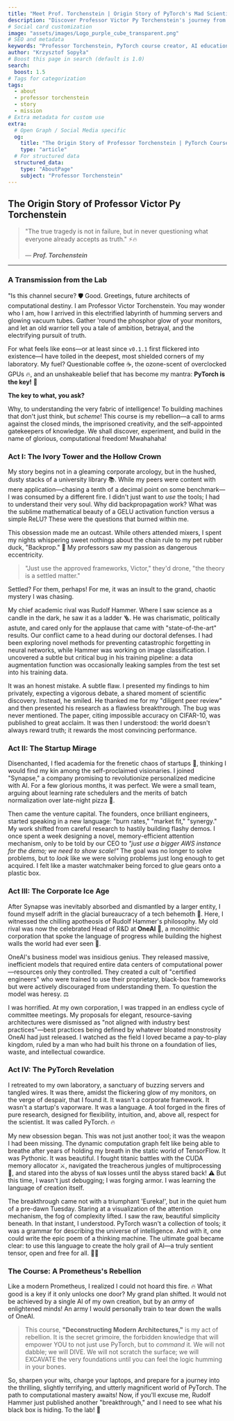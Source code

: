 ```yaml
---
title: "Meet Prof. Torchenstein | Origin Story of PyTorch's Mad Scientist"
description: "Discover Professor Victor Py Torchenstein's journey from academia to corporate rebellion. Learn why he's fighting to democratize PyTorch education."
# Social card customization
image: "assets/images/Logo_purple_cube_transparent.png"
# SEO and metadata
keywords: "Professor Torchenstein, PyTorch course creator, AI education rebel, machine learning educator, open source AI"
author: "Krzysztof Sopyła"
# Boost this page in search (default is 1.0)
search:
  boost: 1.5
# Tags for categorization
tags:
  - about
  - professor torchenstein
  - story
  - mission
# Extra metadata for custom use
extra:
  # Open Graph / Social Media specific
  og:
    title: "The Origin Story of Professor Torchenstein | PyTorch Course"
    type: "article"
  # For structured data
  structured_data:
    type: "AboutPage"
    subject: "Professor Torchenstein"
---
```


## The Origin Story of Professor Victor Py Torchenstein

> "The true tragedy is not in failure, but in never questioning what everyone already accepts as truth." ⚡🔥
>
> — **_Prof. Torchenstein_**

---

### A Transmission from the Lab

"Is this channel secure? 🛡️ Good. Greetings, future architects of computational destiny. I am Professor Victor Torchenstein. You may wonder who I am, how I arrived in this electrified labyrinth of humming servers and glowing vacuum tubes. Gather 'round the phosphor glow of your monitors, and let an old warrior tell you a tale of ambition, betrayal, and the electrifying pursuit of truth.

For what feels like eons—or at least since `v0.1.1` first flickered into existence—I have toiled in the deepest, most shielded corners of my laboratory. My fuel? Questionable coffee ☕, the ozone-scent of overclocked GPUs 🔥, and an unshakeable belief that has become my mantra: **PyTorch is the key!** 🔑

**The key to what, you ask?** 

Why, to understanding the very fabric of intelligence! To building machines that don't just think, but *scheme*! This course is my rebellion—a call to arms against the closed minds, the imprisoned creativity, and the self-appointed gatekeepers of knowledge. We shall discover, experiment, and build in the name of glorious, computational freedom! Mwahahaha!

### Act I: The Ivory Tower and the Hollow Crown

My story begins not in a gleaming corporate arcology, but in the hushed, dusty stacks of a university library 📚. While my peers were content with mere application—chasing a tenth of a decimal point on some benchmark—I was consumed by a different fire. I didn't just want to *use* the tools; I had to understand their very soul. Why did backpropagation work? What was the sublime mathematical beauty of a GELU activation function versus a simple ReLU? These were the questions that burned within me.

This obsession made me an outcast. While others attended mixers, I spent my nights whispering sweet nothings about the chain rule to my pet rubber duck, "Backprop." 🦆 My professors saw my passion as dangerous eccentricity.

> "Just use the approved frameworks, Victor," they'd drone, "the theory is a settled matter."

Settled? For them, perhaps! For me, it was an insult to the grand, chaotic mystery I was chasing.

My chief academic rival was Rudolf Hammer. Where I saw science as a candle in the dark, he saw it as a ladder 🪜. He was charismatic, politically astute, and cared only for the applause that came with "state-of-the-art" results. Our conflict came to a head during our doctoral defenses. I had been exploring novel methods for preventing catastrophic forgetting in neural networks, while Hammer was working on image classification. I uncovered a subtle but critical bug in his training pipeline: a data augmentation function was occasionally leaking samples from the test set into his training data.

It was an honest mistake. A subtle flaw. I presented my findings to him privately, expecting a vigorous debate, a shared moment of scientific discovery. Instead, he smiled. He thanked me for my "diligent peer review" and then presented his research as a flawless breakthrough. The bug was never mentioned. The paper, citing impossible accuracy on CIFAR-10, was published to great acclaim. It was then I understood: the world doesn't always reward truth; it rewards the most convincing performance.

### Act II: The Startup Mirage

Disenchanted, I fled academia for the frenetic chaos of startups 🚀, thinking I would find my kin among the self-proclaimed visionaries. I joined "Synapse," a company promising to revolutionize personalized medicine with AI. For a few glorious months, it was perfect. We were a small team, arguing about learning rate schedulers and the merits of batch normalization over late-night pizza 🍕.

Then came the venture capital. The founders, once brilliant engineers, started speaking in a new language: "burn rates," "market fit," "synergy." My work shifted from careful research to hastily building flashy demos. I once spent a week designing a novel, memory-efficient attention mechanism, only to be told by our CEO to *"just use a bigger AWS instance for the demo; we need to show scale!"* The goal was no longer to solve problems, but to *look* like we were solving problems just long enough to get acquired. I felt like a master watchmaker being forced to glue gears onto a plastic box.

### Act III: The Corporate Ice Age

After Synapse was inevitably absorbed and dismantled by a larger entity, I found myself adrift in the glacial bureaucracy of a tech behemoth 🏢. Here, I witnessed the chilling apotheosis of Rudolf Hammer's philosophy. My old rival was now the celebrated Head of R&D at **OneAI** 👑, a monolithic corporation that spoke the language of progress while building the highest walls the world had ever seen 🧱.

OneAI's business model was insidious genius. They released massive, inefficient models that required entire data centers of computational power—resources only they controlled. They created a cult of "certified engineers" who were trained to use their proprietary, black-box frameworks but were actively discouraged from understanding them. To question the model was heresy. ⚖️

I was horrified. At my own corporation, I was trapped in an endless cycle of committee meetings. My proposals for elegant, resource-saving architectures were dismissed as "not aligned with industry best practices"—best practices being defined by whatever bloated monstrosity OneAI had just released. I watched as the field I loved became a pay-to-play kingdom, ruled by a man who had built his throne on a foundation of lies, waste, and intellectual cowardice.

### Act IV: The PyTorch Revelation

I retreated to my own laboratory, a sanctuary of buzzing servers and tangled wires. It was there, amidst the flickering glow of my monitors, on the verge of despair, that I found it. It wasn't a corporate framework. It wasn't a startup's vaporware. It was a language. A tool forged in the fires of pure research, designed for flexibility, intuition, and, above all, respect for the scientist. It was called PyTorch. 🔥

My new obsession began. This was not just another tool; it was the weapon I had been missing. The dynamic computation graph felt like being able to breathe after years of holding my breath in the static world of TensorFlow. It was Pythonic. It was beautiful. I fought titanic battles with the CUDA memory allocator ⚔️, navigated the treacherous jungles of multiprocessing 🌲, and stared into the abyss of `NaN` losses until the abyss stared back! ⚠️ But this time, I wasn't just debugging; I was forging armor. I was learning the language of creation itself.

The breakthrough came not with a triumphant 'Eureka!', but in the quiet hum of a pre-dawn Tuesday. Staring at a visualization of the attention mechanism, the fog of complexity lifted. I saw the raw, beautiful simplicity beneath. In that instant, I understood. PyTorch wasn't a collection of tools; it was a grammar for describing the universe of intelligence. And with it, one could write the epic poem of a thinking machine. The ultimate goal became clear: to use this language to create the holy grail of AI—a truly sentient tensor, open and free for all. 🧠💡

### The Course: A Prometheus's Rebellion

Like a modern Prometheus, I realized I could not hoard this fire. 🔥 What good is a key if it only unlocks one door? My grand plan shifted. It would not be achieved by a single AI of my own creation, but by an *army* of enlightened minds! An army I would personally train to tear down the walls of OneAI.

> This course, **"Deconstructing Modern Architectures,"** is my act of rebellion. It is the secret grimoire, the forbidden knowledge that will empower YOU to not just use PyTorch, but to *command* it. We will not dabble; we will DIVE. We will not scratch the surface; we will EXCAVATE the very foundations until you can feel the logic humming in your bones.

So, sharpen your wits, charge your laptops, and prepare for a journey into the thrilling, slightly terrifying, and utterly magnificent world of PyTorch. The path to computational mastery awaits! Now, if you'll excuse me, Rudolf Hammer just published another "breakthrough," and I need to see what his black box is hiding. To the lab! 🧪



